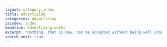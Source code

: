 ```yaml
---
layout: category_index
title: advertising
categories: advertising
isindex: index
headline: Advertising works
excerpt: "Nothing, that is New, can be accepted without being well proposed first."
search_omit: true
---
```

